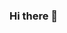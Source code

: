 ### Hi there 👋

<!--
**ishikagoyal02/ishikagoyal02** is a ✨ _special_ ✨ repository because its `README.md` (this file) appears on your GitHub profile.

Here are some ideas to get you started:

- 🔭 I’m currently pursuing Btech (Computer Science) from Banasthali Vidhyapith
- 🌱 I’m currently learning Data Structure and Algorithm with C++
- 👯 I’m looking to collaborate on ...
- 🤔 I’m looking for help to learn more about opene source
- 💬 Ask me about ...
- 📫 How to reach me: Linkedln- https://www.linkedin.com/in/ishika-goyal-375112221/
- 😄 Pronouns: she\her
- ⚡ Fun fact: 
-->
